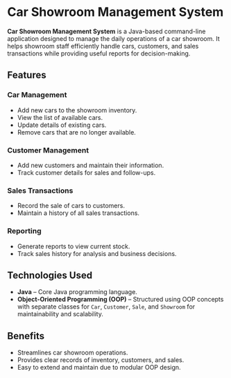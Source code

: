 
# Car Showroom Management System

**Car Showroom Management System** is a Java-based command-line application designed to manage the daily operations of a car showroom. It helps showroom staff efficiently handle cars, customers, and sales transactions while providing useful reports for decision-making.

## Features

### Car Management
- Add new cars to the showroom inventory.
- View the list of available cars.
- Update details of existing cars.
- Remove cars that are no longer available.

### Customer Management
- Add new customers and maintain their information.
- Track customer details for sales and follow-ups.

### Sales Transactions
- Record the sale of cars to customers.
- Maintain a history of all sales transactions.

### Reporting
- Generate reports to view current stock.
- Track sales history for analysis and business decisions.

## Technologies Used
- **Java** – Core Java programming language.
- **Object-Oriented Programming (OOP)** – Structured using OOP concepts with separate classes for `Car`, `Customer`, `Sale`, and `Showroom` for maintainability and scalability.

## Benefits
- Streamlines car showroom operations.
- Provides clear records of inventory, customers, and sales.
- Easy to extend and maintain due to modular OOP design.


